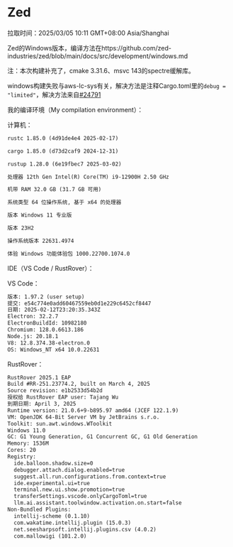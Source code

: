 # Zed
拉取时间：2025/03/05 10:11 GMT+08:00 Asia/Shanghai

Zed的Windows版本，编译方法在https://github.com/zed-industries/zed/blob/main/docs/src/development/windows.md

注：本次构建补充了，cmake 3.31.6、msvc 143的spectre缓解库。

windows构建失败与aws-lc-sys有关，解决方法是注释Cargo.toml里的`debug = "limited"`，解决方法来自[#24791](https://github.com/zed-industries/zed/discussions/24791#discussion-7960013)

我的编译环境（My compilation environment）：

计算机：
```txt
rustc 1.85.0 (4d91de4e4 2025-02-17)

cargo 1.85.0 (d73d2caf9 2024-12-31)

rustup 1.28.0 (6e19fbec7 2025-03-02)

处理器 12th Gen Intel(R) Core(TM) i9-12900H 2.50 GHz

机带 RAM 32.0 GB (31.7 GB 可用)

系统类型 64 位操作系统, 基于 x64 的处理器

版本 Windows 11 专业版

版本 23H2

操作系统版本 22631.4974

体验 Windows 功能体验包 1000.22700.1074.0
```

IDE（VS Code / RustRover）：

VS Code：
```txt
版本: 1.97.2 (user setup)
提交: e54c774e0add60467559eb0d1e229c6452cf8447
日期: 2025-02-12T23:20:35.343Z
Electron: 32.2.7
ElectronBuildId: 10982180
Chromium: 128.0.6613.186
Node.js: 20.18.1
V8: 12.8.374.38-electron.0
OS: Windows_NT x64 10.0.22631
```
RustRover：
```txt
RustRover 2025.1 EAP
Build #RR-251.23774.2, built on March 4, 2025
Source revision: e1b2533d54b2d
授权给 RustRover EAP user: Tajang Wu
到期日期: April 3, 2025
Runtime version: 21.0.6+9-b895.97 amd64 (JCEF 122.1.9)
VM: OpenJDK 64-Bit Server VM by JetBrains s.r.o.
Toolkit: sun.awt.windows.WToolkit
Windows 11.0
GC: G1 Young Generation, G1 Concurrent GC, G1 Old Generation
Memory: 1536M
Cores: 20
Registry:
  ide.balloon.shadow.size=0
  debugger.attach.dialog.enabled=true
  suggest.all.run.configurations.from.context=true
  ide.experimental.ui=true
  terminal.new.ui.show.promotion=true
  transferSettings.vscode.onlyCargoToml=true
  llm.ai.assistant.toolwindow.activation.on.start=false
Non-Bundled Plugins:
  intellij-scheme (0.1.10)
  com.wakatime.intellij.plugin (15.0.3)
  net.seesharpsoft.intellij.plugins.csv (4.0.2)
  com.mallowigi (101.2.0)
```
